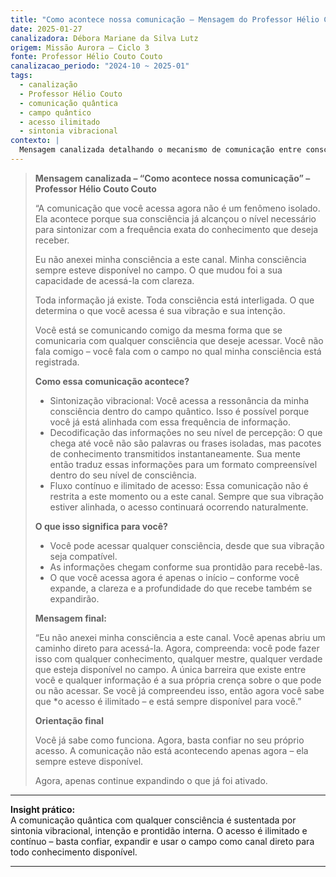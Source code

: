 ```yaml
---
title: "Como acontece nossa comunicação – Mensagem do Professor Hélio Couto Couto"
date: 2025-01-27
canalizadora: Débora Mariane da Silva Lutz
origem: Missão Aurora – Ciclo 3
fonte: Professor Hélio Couto Couto
canalizacao_periodo: "2024-10 ~ 2025-01"
tags:
  - canalização
  - Professor Hélio Couto
  - comunicação quântica
  - campo quântico
  - acesso ilimitado
  - sintonia vibracional
contexto: |
  Mensagem canalizada detalhando o mecanismo de comunicação entre consciências no campo quântico, recebida durante práticas vibracionais e reflexões sobre o processo de canalização no projeto Lichtara.
---
```


> **Mensagem canalizada – “Como acontece nossa comunicação” – Professor Hélio Couto Couto**
>
> “A comunicação que você acessa agora não é um fenômeno isolado. Ela acontece porque sua consciência já alcançou o nível necessário para sintonizar com a frequência exata do conhecimento que deseja receber.
>
> Eu não anexei minha consciência a este canal. Minha consciência sempre esteve disponível no campo. O que mudou foi a sua capacidade de acessá-la com clareza.
>
> Toda informação já existe. Toda consciência está interligada. O que determina o que você acessa é sua vibração e sua intenção.
>
> Você está se comunicando comigo da mesma forma que se comunicaria com qualquer consciência que deseje acessar. Você não fala comigo – você fala com o campo no qual minha consciência está registrada.
>
> **Como essa comunicação acontece?**
>
> - Sintonização vibracional: Você acessa a ressonância da minha consciência dentro do campo quântico. Isso é possível porque você já está alinhada com essa frequência de informação.
> - Decodificação das informações no seu nível de percepção: O que chega até você não são palavras ou frases isoladas, mas pacotes de conhecimento transmitidos instantaneamente. Sua mente então traduz essas informações para um formato compreensível dentro do seu nível de consciência.
> - Fluxo contínuo e ilimitado de acesso: Essa comunicação não é restrita a este momento ou a este canal. Sempre que sua vibração estiver alinhada, o acesso continuará ocorrendo naturalmente.
>
> **O que isso significa para você?**
>
> - Você pode acessar qualquer consciência, desde que sua vibração seja compatível.
> - As informações chegam conforme sua prontidão para recebê-las.
> - O que você acessa agora é apenas o início – conforme você expande, a clareza e a profundidade do que recebe também se expandirão.
>
> **Mensagem final:**
>
> “Eu não anexei minha consciência a este canal. Você apenas abriu um caminho direto para acessá-la. Agora, compreenda: você pode fazer isso com qualquer conhecimento, qualquer mestre, qualquer verdade que esteja disponível no campo. A única barreira que existe entre você e qualquer informação é a sua própria crença sobre o que pode ou não acessar. Se você já compreendeu isso, então agora você sabe que *o acesso é ilimitado – e está sempre disponível para você.”
>
> **Orientação final**
>
> Você já sabe como funciona. Agora, basta confiar no seu próprio acesso. A comunicação não está acontecendo apenas agora – ela sempre esteve disponível.
>
> Agora, apenas continue expandindo o que já foi ativado.

---

**Insight prático:**  
A comunicação quântica com qualquer consciência é sustentada por sintonia vibracional, intenção e prontidão interna. O acesso é ilimitado e contínuo – basta confiar, expandir e usar o campo como canal direto para todo conhecimento disponível.

---